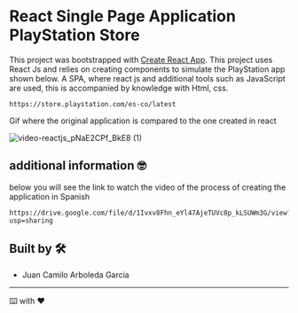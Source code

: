 # React Single Page Application PlayStation Store

This project was bootstrapped with [Create React App](https://github.com/facebook/create-react-app).
This project uses React Js and relies on creating components to simulate the PlayStation app shown below.
A SPA, where react js and additional tools such as JavaScript are used, this is accompanied by knowledge with Html, css.

```
https://store.playstation.com/es-co/latest
```

Gif where the original application is compared to the one created in react

![video-reactjs_pNaE2CPf_BkE8 (1)](https://user-images.githubusercontent.com/50644185/116798219-fcf8da80-aab2-11eb-9ea5-1d31bdfbaa20.gif)


## additional information  🤓

below you will see the link to watch the video of the process of creating the application in Spanish


```
https://drive.google.com/file/d/1Ivxv8Fhn_eYl47AjeTUVc8p_kLSUWm3G/view?usp=sharing
```

## Built by 🛠️
* Juan Camilo Arboleda Garcia 

---
⌨️ with ❤️ 
